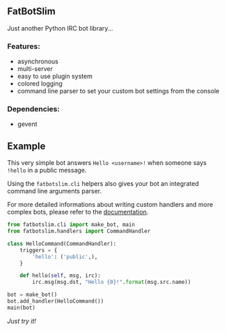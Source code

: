## FatBotSlim

Just another Python IRC bot library...

### Features:

- asynchronous
- multi-server
- easy to use plugin system
- colored logging
- command line parser to set your custom bot settings from the console

### Dependencies:

- gevent

## Example

This very simple bot answers `Hello <username>!` when someone says `!hello` in a
public message.

Using the `fatbotslim.cli` helpers also gives your bot an integrated command line
arguments parser.

For more detailed informations about writing custom handlers and more complex bots,
please refer to the [documentation](http://fatbotslim.rtfd.org).

```python
from fatbotslim.cli import make_bot, main
from fatbotslim.handlers import CommandHandler

class HelloCommand(CommandHandler):
    triggers = {
        'hello': ('public',),
    }

    def hello(self, msg, irc):
        irc.msg(msg.dst, "Hello {0}!".format(msg.src.name))

bot = make_bot()
bot.add_handler(HelloCommand())
main(bot)
```

*Just try it!*
